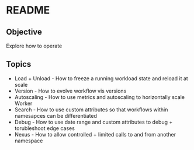 # README

## Objective

Explore how to operate 

## Topics

- Load + Unload - How to freeze a running workload state and reload it at scale
- Version - How to evolve workflow vis versions
- Autoscaling - How to use metrics and autoscaling to horizontally scale Worker
- Search - How to use custom attributes so that workflows within namesapces can be differentiated
- Debug - How to use date range and custom attributes to debug + torubleshoot edge cases
- Nexus - How to allow controlled + limited calls to and from another namespace

